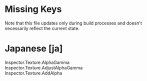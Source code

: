 # Missing Keys
Note that this file updates only during build processes and doesn't necessarily reflect the current state.

# Japanese [ja]
Inspector.Texture.AlphaGamma  
Inspector.Texture.AdjustAlphaGamma  
Inspector.Texture.AddAlpha  

